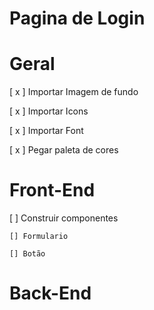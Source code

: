 # Pagina de Login

# Geral

[ x ] Importar Imagem de fundo

[ x ] Importar Icons

[ x ] Importar Font

[ x ] Pegar paleta de cores

# Front-End

[ ] Construir componentes

    [] Formulario

    [] Botão

# Back-End
